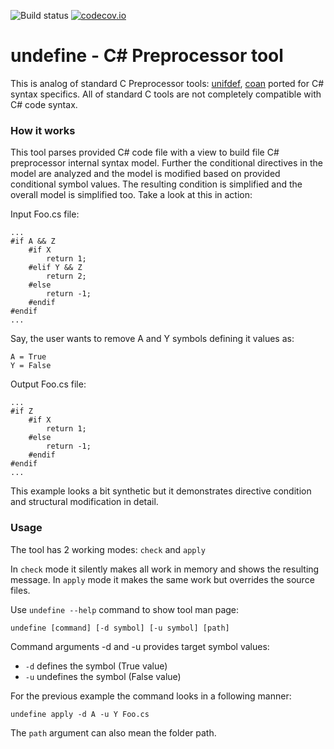 ![Build status](https://api.travis-ci.org/gaDZella/undefine.svg?branch=master)
[![codecov.io](https://codecov.io/github/gaDZella/undefine/coverage.svg?branch=master)](https://codecov.io/github/gaDZella/undefine)


# undefine - C# Preprocessor tool

This is analog of standard C Preprocessor tools: [unifdef](http://manpages.ubuntu.com/manpages/xenial/man1/unifdef.1.html), [coan](http://coan2.sourceforge.net/) ported for C# syntax specifics.
All of standard C tools are not completely compatible with C# code syntax.

### How it works
This tool parses provided C# code file with a view to build file C# preprocessor internal syntax model.
Further the conditional directives in the model are analyzed and the model is modified based on provided conditional symbol values.
The resulting condition is simplified and the overall model is simplified too.
Take a look at this in action:

Input Foo.cs file:
```
...
#if A && Z
    #if X
        return 1;
    #elif Y && Z
        return 2;
    #else
        return -1;
    #endif
#endif
...
```

Say, the user wants to remove A and Y symbols defining it values as:
 ```
 A = True
 Y = False
 ```

Output Foo.cs file:
```
...
#if Z
    #if X
        return 1;
    #else
        return -1;
    #endif
#endif
...
```

This example looks a bit synthetic but it demonstrates directive condition and structural modification in detail.

### Usage

The tool has 2 working modes: `check` and `apply`

In `check` mode it silently makes all work in memory and shows the resulting message.
In `apply` mode it makes the same work but overrides the source files.

Use `undefine --help` command to show tool man page:

```
undefine [command] [-d symbol] [-u symbol] [path]
```

Command arguments -d and -u provides target symbol values:

* `-d` defines the symbol (True value)
* `-u` undefines the symbol (False value)

For the previous example the command looks in a following manner:

```
undefine apply -d A -u Y Foo.cs
```

The `path` argument can also mean the folder path.


